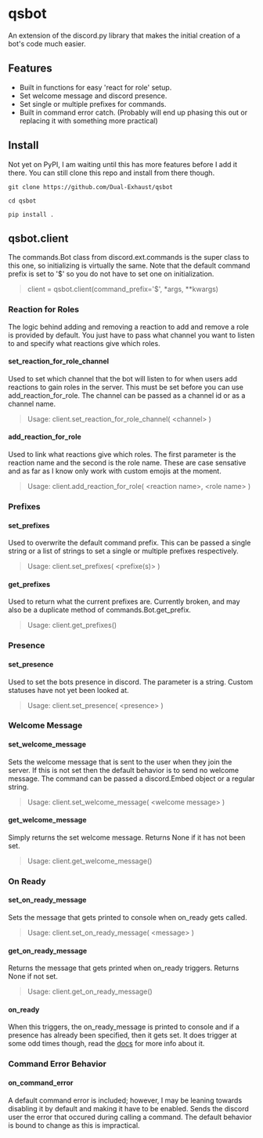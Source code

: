 # qsbot

An extension of the discord.py library that makes the initial creation of a bot's code much easier.

## Features

* Built in functions for easy 'react for role' setup.
* Set welcome message and discord presence.
* Set single or multiple prefixes for commands.
* Built in command error catch. (Probably will end up phasing this out or replacing it with something more practical)

## Install

Not yet on PyPI, I am waiting until this has more features before I add it there. You can still clone this repo and install from there though.

```
git clone https://github.com/Dual-Exhaust/qsbot

cd qsbot

pip install .
``` 

## qsbot.client

The commands.Bot class from discord.ext.commands is the super class to this one, so initializing is virtually the same.
Note that the default command prefix is set to '$' so you do not have to set one on initialization.

> client = qsbot.client(command_prefix='$', \*args, \*\*kwargs)

### Reaction for Roles

The logic behind adding and removing a reaction to add and remove a role is provided by default. You just have to pass what channel you want to listen to and specify what reactions give which roles.

#### set_reaction_for_role_channel

Used to set which channel that the bot will listen to for when users add reactions to gain roles in the server. This must be set before you can use add_reaction_for_role. The channel can be passed as a channel id or as a channel name.

> Usage: client.set_reaction_for_role_channel( \<channel> )
  
#### add_reaction_for_role

Used to link what reactions give which roles. The first parameter is the reaction name and the second is the role name. These are case sensative and as far as I know only work with custom emojis at the moment.

> Usage: client.add_reaction_for_role( \<reaction name>, \<role name> )

### Prefixes

#### set_prefixes

Used to overwrite the default command prefix. This can be passed a single string or a list of strings to set a single or multiple prefixes respectively.

> Usage: client.set_prefixes( <prefixe(s)> )

#### get_prefixes

Used to return what the current prefixes are. Currently broken, and may also be a duplicate method of commands.Bot.get_prefix.

> Usage: client.get_prefixes()

### Presence

#### set_presence

Used to set the bots presence in discord. The parameter is a string. Custom statuses have not yet been looked at.

> Usage: client.set_presence( \<presence> )

### Welcome Message

#### set_welcome_message

Sets the welcome message that is sent to the user when they join the server. If this is not set then the default behavior is to send no welcome message. The command can be passed a discord.Embed object or a regular string.

> Usage: client.set_welcome_message( \<welcome message> )

#### get_welcome_message

Simply returns the set welcome message. Returns None if it has not been set.

> Usage: client.get_welcome_message()

### On Ready

#### set_on_ready_message

Sets the message that gets printed to console when on_ready gets called.

> Usage: client.set_on_ready_message( \<message> )
  
#### get_on_ready_message

Returns the message that gets printed when on_ready triggers. Returns None if not set.

> Usage: client.get_on_ready_message()

#### on_ready

When this triggers, the on_ready_message is printed to console and if a presence has already been specified, then it gets set. It does trigger at some odd times though, read the [docs](https://discordpy.readthedocs.io/en/latest/api.html#discord.on_ready) for more info about it. 

### Command Error Behavior

#### on_command_error

A default command error is included; however, I may be leaning towards disabling it by default and making it have to be enabled. Sends the discord user the error that occured during calling a command. The default behavior is bound to change as this is impractical. 
